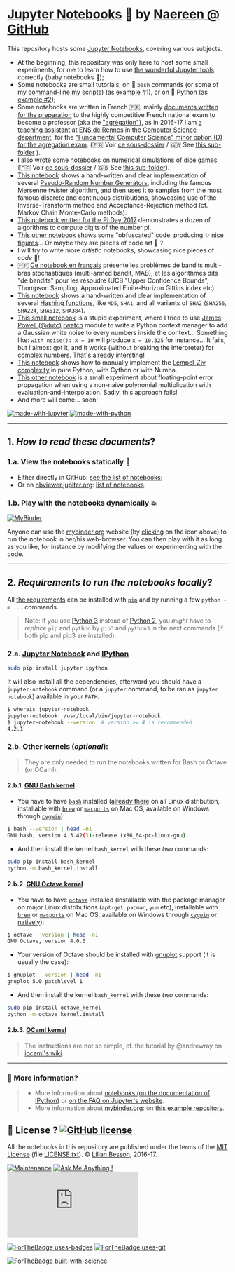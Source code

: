 # [Jupyter Notebooks](http://mybinder.org/repo/Naereen/notebooks) :notebook: by [Naereen @ GitHub](https://naereen.github.io/)

This repository hosts some [Jupyter Notebooks](http://jupyter.org/), covering various subjects.

- At the beginning, this repository was only here to host some small experiments, for me to learn how to use [the wonderful Jupyter tools](http://jupyter.org/) correctly (baby notebooks :baby_bottle:);
- Some notebooks are small tutorials, on :shell: ``bash`` commands (or some of my [command-line my scripts](https://bitbucket.org/lbesson/bin/src/master/)) (as [example #1](https://github.com/Naereen/notebooks/blob/master/Tutorial%20on%20head%20and%20tail%20%28bash%29.ipynb)), or on :snake: Python (as [example #2](https://github.com/Naereen/notebooks/blob/master/Demonstration%20of%20numpy.polynomial.Polynomial%20and%20nice%20display%20with%20LaTeX%20and%20MathJax%20%28python3%29.ipynb));
- Some notebooks are written in French :fr:, mainly [documents written for the preparation](agreg/) to the highly competitive French national exam to become a professor (aka the ["agrégation"](http://agreg.org/)), as in 2016-17 I am [a teaching assistant](https://www.irisa.fr/fr/emplois/enseignants/missions-denseignement-au-departement-informatique-lens-rennes) at [ENS de Rennes](http://www.ens-rennes.fr/) in the [Computer Science department](http://www.dit.ens-rennes.fr/), for the ["Fundamental Computer Science" minor option (D) for the agrégation exam](http://www.dit.ens-rennes.fr/agregation-option-d/). (:fr: Voir [ce sous-dossier](agreg/) / :gb: See [this sub-folder](agreg/) ).
- I also wrote some notebooks on numerical simulations of dice games (:fr: Voir [ce sous-dossier](simus/) / :gb: See [this sub-folder](simus)).
- [This notebook](Manual_implementation_of_the_Mersenne_twister_PseudoRandom_Number_Generator__PRNG_.ipynb) shows a hand-written and clear implementation of several [Pseudo-Random Number Generators](https://docs.python.org/3/library/random.html), including the famous Mersenne twister algorithm, and then uses it to samples from the most famous discrete and continuous distributions, showcasing use of the Inverse-Transform method and Acceptance-Rejection method (cf. Markov Chain Monte-Carlo methods).
- [This notebook written for the Pi Day 2017](Py_Pi_Day_2017.ipynb) demonstrates a dozen of algorithms to compute digits of the number pi.
- [This other notebook](Obfuscated_code_or_piece_of_art.ipynb) shows some "obfuscated" code, producing :sparkles: [nice figures](art/)... Or maybe they are pieces of code art :art: ?
- I will try to write more *artistic* notebooks, showcasing nice pieces of *code* :art:!
- :fr: [Ce notebook en français](Introduction_aux_algorithmes_de_bandit__comme_UCB1_et_Thompson_Sampling.ipynb) présente les problèmes de bandits multi-bras stochastiques (multi-armed bandit, MAB), et les algorithmes dits "de bandits" pour les résoudre (UCB "Upper Confidence Bounds", Thompson Sampling, Approximated Finite-Horizon Gittins index etc).
- [This notebook](Manual_implementation_of_some_hash_functions.ipynb) shows a hand-written and clear implementation of several [Hashing functions](https://docs.python.org/3/library/hashlib.html), like `MD5`, `SHA1`, and all variants of `SHA2` (`SHA256`, `SHA224`, `SHA512`, `SHA384`).
- [This small notebook](Living_in_a_noisy_world_with_James_Powell_rwatch_module.ipynb) is a stupid experiment, where I tried to use [James Powell (@dutc)](https://GitHub.com/dutc) [rwatch](https://GitHub.com/dutc/rwatch) module to write a Python context manager to add a Gaussian white noise to every numbers inside the context... Something like: `with noise(): x = 10` will produce `x = 10.325` for instance... It fails, but I almost got it, and it works (without breaking the interpreter) for complex numbers. That's already intersting!
- [This notebook](Short_study_of_the_Lempel-Ziv_complexity.ipynb) shows how to manually implement the [Lempel-Ziv complexity](https://en.wikipedia.org/wiki/Lempel-Ziv_complexity) in pure Python, with Cython or with Numba.
- [This other notebook](Floating_point_error_propagation_in_polynomial_multiplication_with_Fast-Fourier_Transform.ipynb) is a small experiment about floating-point error propagation when using a non-naive polynomial multiplication with evaluation-and-interpolation. Sadly, this approach fails!
- And more will come... soon!

[![made-with-jupyter](https://img.shields.io/badge/Made%20with-Jupyter-1f425f.svg)](http://jupyter.org/) [![made-with-python](https://img.shields.io/badge/Made%20with-Python-1f425f.svg)](https://www.python.org/)

----

## 1. *How to read these documents*?

### 1.a. View the notebooks statically :memo:
- Either directly in GitHub: [see the list of notebooks](https://github.com/Naereen/notebooks/search?l=jupyter-notebook);
- Or on [nbviewer.jupiter.org](http://nbviewer.jupiter.org/): [list of notebooks](http://nbviewer.jupyter.org/github/Naereen/notebooks/).

### 1.b. Play with the notebooks dynamically :boom:
[![MyBinder](http://mybinder.org/badge.svg)](http://mybinder.org/repo/Naereen/notebooks)

Anyone can use the [mybinder.org](http://mybinder.org/) website (by [clicking](http://mybinder.org/repo/Naereen/notebooks) on the icon above) to run the notebook in her/his web-browser.
You can then play with it as long as you like, for instance by modifying the values or experimenting with the code.

----

## 2. *Requirements to run the notebooks locally*?
All [the requirements](requirements.txt) can be installed with [``pip``](https://pip.readthedocs.io/) and by running a few ``python -m ...`` commands.

> Note: if you use [Python 3](https://docs.python.org/3/) instead of [Python 2](https://docs.python.org/2/), you *might* have to *replace* ``pip`` and ``python`` by ``pip3`` and ``python3`` in the next commands (if both pip and pip3 are installed).

### 2.a. [Jupyter Notebook](http://jupyter.readthedocs.org/en/latest/install.html) and [IPython](http://ipython.org/)

```bash
sudo pip install jupyter ipython
```

It will also install all the dependencies, afterward you should have a ``jupyter-notebook`` command (or a ``jupyter`` command, to be ran as ``jupyter notebook``) available in your ``PATH``:

```bash
$ whereis jupyter-notebook
jupyter-notebook: /usr/local/bin/jupyter-notebook
$ jupyter-notebook --version  # version >= 4 is recommended
4.2.1
```

### 2.b. Other kernels (*optional*):
> They are only needed to run the notebooks written for Bash or Octave (or OCaml):

#### 2.b.1. [GNU Bash kernel](https://github.com/takluyver/bash_kernel)
- You have to have [``bash``](https://en.wikipedia.org/wiki/Bash_(Unix_shell)) installed ([already there](https://tiswww.case.edu/php/chet/bash/bashtop.html) on all Linux distribution, installable with [``brew``](http://brew.sh/) or [``macports``](https://www.macports.org/) on Mac OS, available on Windows through [``cygwin``](http://cygwin.org/)):

```bash
$ bash --version | head -n1
GNU bash, version 4.3.42(1)-release (x86_64-pc-linux-gnu)
```

- And then install the kernel ``bash_kernel`` with these *two* commands:

```bash
sudo pip install bash_kernel
python -m bash_kernel.install
```

#### 2.b.2. [GNU Octave kernel](https://github.com/calysto/octave_kernel)
- You have to have [``octave``](https://www.gnu.org/software/octave/) installed (installable with the package manager on major Linux distributions (``apt-get``, ``pacman``, ``yum`` etc), installable with [``brew``](http://brew.sh/) or [``macports``](https://www.macports.org/) on Mac OS, available on Windows through [``cygwin``](http://cygwin.org/) or [natively](https://ftp.gnu.org/gnu/octave/windows/)):

```bash
$ octave --version | head -n1
GNU Octave, version 4.0.0
```

- Your version of Octave should be installed with [gnuplot]() support (it is usually the case):

```bash
$ gnuplot --version | head -n1
gnuplot 5.0 patchlevel 1
```

- And then install the kernel ``bash_kernel`` with these *two* commands:

```bash
sudo pip install octave_kernel
python -m octave_kernel.install
```

#### 2.b.3. [OCaml kernel](https://github.com/andrewray/iocaml/wiki/jupyter)
> The instructions are not so simple, cf. the tutorial by @andrewray on [iocaml's wiki](https://github.com/andrewray/iocaml/wiki/).

----

### :information_desk_person: More information?
> - More information about [notebooks (on the documentation of IPython)](http://nbviewer.jupiter.org/github/ipython/ipython/blob/3.x/examples/Notebook/Index.ipynb) or [on the FAQ on Jupyter's website](http://nbviewer.jupyter.org/faq).
> - More information about [mybinder.org](http://mybinder.org/): on [this example repository](https://github.com/binder-project/example-requirements).


## :scroll: License ? [![GitHub license](https://img.shields.io/github/license/Naereen/notebooks.svg)](https://github.com/Naereen/notebooks/blob/master/LICENSE)
All the notebooks in this repository are published under the terms of the [MIT License](https://lbesson.mit-license.org/) (file [LICENSE.txt](LICENSE.txt)).
© [Lilian Besson](https://GitHub.com/Naereen), 2016-17.

[![Maintenance](https://img.shields.io/badge/Maintained%3F-yes-green.svg)](https://GitHub.com/Naereen/notebooks/graphs/commit-activity)
[![Ask Me Anything !](https://img.shields.io/badge/Ask%20me-anything-1abc9c.svg)](https://GitHub.com/Naereen/ama)
[![Analytics](https://ga-beacon.appspot.com/UA-38514290-17/github.com/Naereen/notebooks/README.md?pixel)](https://GitHub.com/Naereen/notebooks/)

[![ForTheBadge uses-badges](http://ForTheBadge.com/images/badges/uses-badges.svg)](http://ForTheBadge.com)
[![ForTheBadge uses-git](http://ForTheBadge.com/images/badges/uses-git.svg)](https://GitHub.com/)

[![ForTheBadge built-with-science](http://ForTheBadge.com/images/badges/built-with-science.svg)](https://GitHub.com/Naereen/)

